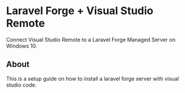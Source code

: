 # Laravel Forge + Visual Studio Remote
Connect Visual Studio Remote to a Laravel Forge Managed Server on Windows 10.

## About
This is a setup guide on how to install a laravel forge server with visual studio code.
